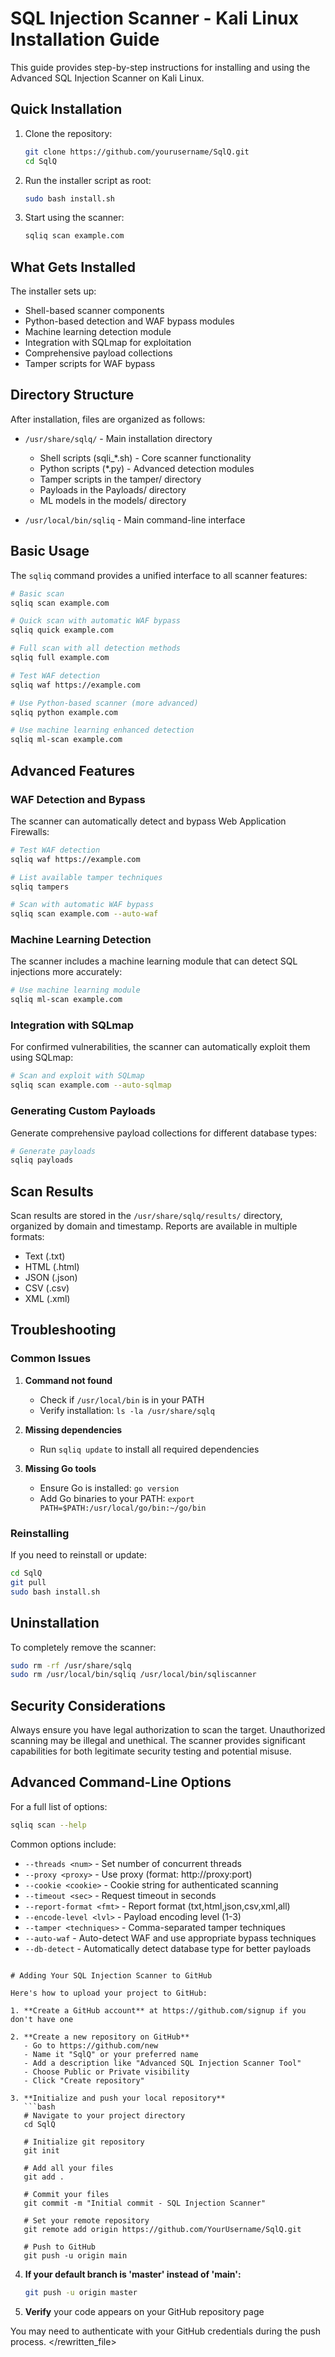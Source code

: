 # SQL Injection Scanner - Kali Linux Installation Guide

This guide provides step-by-step instructions for installing and using the Advanced SQL Injection Scanner on Kali Linux.

## Quick Installation

1. Clone the repository:
   ```bash
   git clone https://github.com/yourusername/SqlQ.git
   cd SqlQ
   ```

2. Run the installer script as root:
   ```bash
   sudo bash install.sh
   ```

3. Start using the scanner:
   ```bash
   sqliq scan example.com
   ```

## What Gets Installed

The installer sets up:

- Shell-based scanner components
- Python-based detection and WAF bypass modules
- Machine learning detection module
- Integration with SQLmap for exploitation
- Comprehensive payload collections
- Tamper scripts for WAF bypass

## Directory Structure

After installation, files are organized as follows:

- `/usr/share/sqlq/` - Main installation directory
  - Shell scripts (sqli_*.sh) - Core scanner functionality
  - Python scripts (*.py) - Advanced detection modules
  - Tamper scripts in the tamper/ directory
  - Payloads in the Payloads/ directory
  - ML models in the models/ directory

- `/usr/local/bin/sqliq` - Main command-line interface

## Basic Usage

The `sqliq` command provides a unified interface to all scanner features:

```bash
# Basic scan
sqliq scan example.com

# Quick scan with automatic WAF bypass
sqliq quick example.com

# Full scan with all detection methods
sqliq full example.com

# Test WAF detection
sqliq waf https://example.com

# Use Python-based scanner (more advanced)
sqliq python example.com

# Use machine learning enhanced detection
sqliq ml-scan example.com
```

## Advanced Features

### WAF Detection and Bypass

The scanner can automatically detect and bypass Web Application Firewalls:

```bash
# Test WAF detection
sqliq waf https://example.com

# List available tamper techniques
sqliq tampers

# Scan with automatic WAF bypass
sqliq scan example.com --auto-waf
```

### Machine Learning Detection

The scanner includes a machine learning module that can detect SQL injections more accurately:

```bash
# Use machine learning module
sqliq ml-scan example.com
```

### Integration with SQLmap

For confirmed vulnerabilities, the scanner can automatically exploit them using SQLmap:

```bash
# Scan and exploit with SQLmap
sqliq scan example.com --auto-sqlmap
```

### Generating Custom Payloads

Generate comprehensive payload collections for different database types:

```bash
# Generate payloads
sqliq payloads
```

## Scan Results

Scan results are stored in the `/usr/share/sqlq/results/` directory, organized by domain and timestamp. Reports are available in multiple formats:

- Text (.txt)
- HTML (.html)
- JSON (.json)
- CSV (.csv)
- XML (.xml)

## Troubleshooting

### Common Issues

1. **Command not found**
   - Check if `/usr/local/bin` is in your PATH
   - Verify installation: `ls -la /usr/share/sqlq`

2. **Missing dependencies**
   - Run `sqliq update` to install all required dependencies

3. **Missing Go tools**
   - Ensure Go is installed: `go version`
   - Add Go binaries to your PATH: `export PATH=$PATH:/usr/local/go/bin:~/go/bin`

### Reinstalling

If you need to reinstall or update:

```bash
cd SqlQ
git pull
sudo bash install.sh
```

## Uninstallation

To completely remove the scanner:

```bash
sudo rm -rf /usr/share/sqlq
sudo rm /usr/local/bin/sqliq /usr/local/bin/sqliscanner
```

## Security Considerations

Always ensure you have legal authorization to scan the target. Unauthorized scanning may be illegal and unethical. The scanner provides significant capabilities for both legitimate security testing and potential misuse.

## Advanced Command-Line Options

For a full list of options:

```bash
sqliq scan --help
```

Common options include:

- `--threads <num>` - Set number of concurrent threads
- `--proxy <proxy>` - Use proxy (format: http://proxy:port)
- `--cookie <cookie>` - Cookie string for authenticated scanning
- `--timeout <sec>` - Request timeout in seconds
- `--report-format <fmt>` - Report format (txt,html,json,csv,xml,all)
- `--encode-level <lvl>` - Payload encoding level (1-3)
- `--tamper <techniques>` - Comma-separated tamper techniques
- `--auto-waf` - Auto-detect WAF and use appropriate bypass techniques
- `--db-detect` - Automatically detect database type for better payloads 
```

# Adding Your SQL Injection Scanner to GitHub

Here's how to upload your project to GitHub:

1. **Create a GitHub account** at https://github.com/signup if you don't have one

2. **Create a new repository on GitHub**
   - Go to https://github.com/new
   - Name it "SqlQ" or your preferred name
   - Add a description like "Advanced SQL Injection Scanner Tool"
   - Choose Public or Private visibility
   - Click "Create repository"

3. **Initialize and push your local repository**
   ```bash
   # Navigate to your project directory
   cd SqlQ

   # Initialize git repository
   git init

   # Add all your files
   git add .

   # Commit your files
   git commit -m "Initial commit - SQL Injection Scanner"

   # Set your remote repository
   git remote add origin https://github.com/YourUsername/SqlQ.git

   # Push to GitHub
   git push -u origin main
   ```

4. **If your default branch is 'master' instead of 'main':**
   ```bash
   git push -u origin master
   ```

5. **Verify** your code appears on your GitHub repository page

You may need to authenticate with your GitHub credentials during the push process.
</rewritten_file>